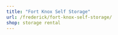 ```yaml
---
title: "Fort Knox Self Storage"
url: /frederick/fort-knox-self-storage/
shop: storage rental
---
```

